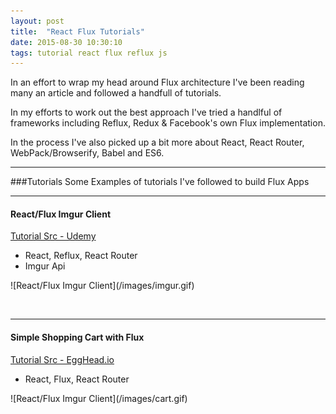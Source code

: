 ```yaml
---
layout: post
title:  "React Flux Tutorials"
date: 2015-08-30 10:30:10
tags: tutorial react flux reflux js
---
```


In an effort to wrap my head around Flux architecture I've been reading many an article and followed a handfull of tutorials.

In my efforts to work out the best approach I've tried a handlful of frameworks including Reflux, Redux & Facebook's own Flux implementation.

In the process I've also picked up a bit more about React, React Router, WebPack/Browserify, Babel and ES6.


---
###Tutorials
Some Examples of tutorials I've followed to build Flux Apps

---

#### React/Flux Imgur Client

[Tutorial Src - Udemy](https://www.udemy.com/learn-and-understand-reactjs/learn/)

* React, Reflux, React Router
* Imgur Api

<span class="image fit no-overlay">
![React/Flux Imgur Client](/images/imgur.gif)
</span>

&nbsp;

---

#### Simple Shopping Cart with Flux

[Tutorial Src - EggHead.io](https://egghead.io/series/react-flux-architecture)

* React, Flux, React Router

<span class="image fit no-overlay">
![React/Flux Imgur Client](/images/cart.gif)
</span>
